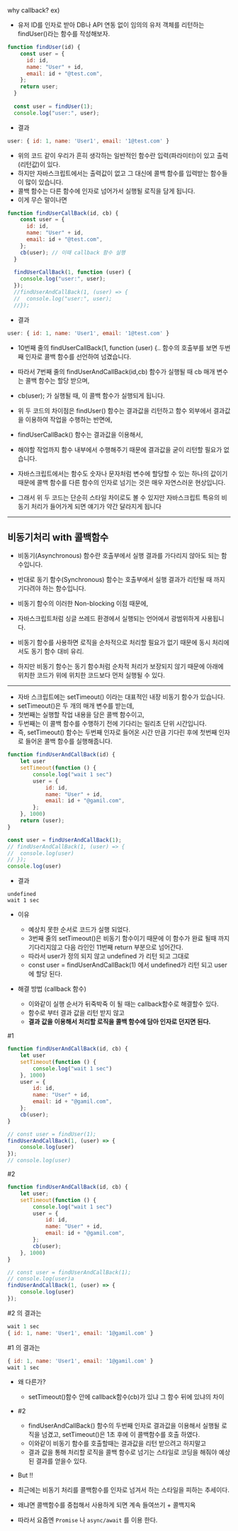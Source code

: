 why callback? 
ex) 
- 유저 ID를 인자로 받아 DB나 API 연동 없이 임의의 유저 객체를 리턴하는 findUser()라는 함수를 작성해보자.
```js #callback-1
function findUser(id) {
    const user = {
      id: id,
      name: "User" + id,
      email: id + "@test.com",
    };
    return user;
  }
  
  const user = findUser(1);
  console.log("user:", user);
```
- 결과 
```js
user: { id: 1, name: 'User1', email: '1@test.com' }
```
- 위의 코드 같이 우리가 흔히 생각하는 일반적인 함수란 입력(파라미터)이 있고 출력(리턴값)이 있다.
- 하지만 자바스크립트에서는 출력값이 없고 그 대신에 콜백 함수를 입력받는 함수들이 많이 있습니다. 
- 콜백 함수는 다른 함수에 인자로 넘어가서 실행될 로직을 담게 됩니다.
- 이게 무슨 말이나면
```js callback-2
function findUserCallBack(id, cb) {
    const user = {
      id: id,
      name: "User" + id,
      email: id + "@test.com",
    };
    cb(user); // 이때 callback 함수 실행
  }
  
  findUserCallBack(1, function (user) {
    console.log("user:", user);
  });
  //findUserAndCallBack(1, (user) => {
  //  console.log("user:", user);
  //});
```
- 결과 
```js
user: { id: 1, name: 'User1', email: '1@test.com' }
```

- 10번째 줄의 findUserCallBack(1, function (user) {.. 함수의 호출부를 보면 두번째 인자로 콜백 함수를 선언하여 넘겼습니다. 
- 따라서 7번째 줄의 findUserAndCallBack(id,cb) 함수가 실행될 때 cb 매개 변수는 콜백 함수는 할당 받으며, 
- cb(user); 가 실행될 때, 이 콜백 함수가 실행되게 됩니다.

- 위 두 코드의 차이점은 findUser() 함수는 결과값을 리턴하고 함수 외부에서 결과값을 이용하여 작업을 수행하는 반면에, 
- findUserCallBack() 함수는 결과값을 이용해서,
- 해야할 작업까지 함수 내부에서 수행해주기 때문에 결과값을 굳이 리턴할 필요가 없습니다.

- 자바스크립트에서는 함수도 숫자나 문자처럼 변수에 할당할 수 있는 하나의 값이기 때문에 콜백 함수를 다른 함수의 인자로 넘기는 것은 매우 자연스러운 현상입니다. 

- 그래서 위 두 코드는 단순히 스타일 차이로도 볼 수 있지만 자바스크립트 특유의 비동기 처리가 들어가게 되면 얘기가 약간 달라지게 됩니다

---------
## 비동기처리 with 콜백함수
- 비동기(Asynchronous) 함수란 호출부에서 실행 결과를 가다리지 않아도 되는 함수입니다. 
- 반대로 동기 함수(Synchronous) 함수는 호출부에서 실행 결과가 리턴될 때 까지 기다려야 하는 함수입니다.

- 비동기 함수의 이러한 Non-blocking 이점 때문에, 
- 자바스크립트처럼 싱글 쓰레드 환경에서 실행되는 언어에서 광범위하게 사용됩니다.  
- 비동기 함수를 사용하면 로직을 순차적으로 처리할 필요가 없기 때문에 동시 처리에서도 동기 함수 대비 유리.

- 하지만 비동기 함수는 동기 함수처럼 순차적 처리가 보장되지 않기 때문에 아래에 위치한 코드가 위에 위치한 코드보다 먼저 실행될 수 있다.
-----

- 자바 스크립트에는 setTimeout() 이라는 대표적인 내장 비동기 함수가 있습니다. 
- setTimeout()은 두 개의 매개 변수를 받는데, 
- 첫번째는 실행할 작업 내용을 담은 콜백 함수이고, 
- 두번째는 이 콜백 함수를 수행하기 전에 기다리는 밀리초 단위 시간입니다. 
- 즉, setTimeout() 함수는 두번째 인자로 들어온 시간 만큼 기다린 후에 첫번째 인자로 들어온 콜백 함수를 실행해줍니다.

```js callback-3
function findUserAndCallBack(id) {
	let user 
	setTimeout(function () {
		console.log("wait 1 sec")
		user = {
			id: id,
			name: "User" + id,
			email: id + "@gamil.com",
		};
	}, 1000)
	return (user);
}

const user = findUserAndCallBack(1);
// findUserAndCallBack(1, (user) => {
// 	console.log(user)
// });
console.log(user)
```
- 결과 
```
undefined
wait 1 sec
```
- 이유 
  - 예상치 못한 순서로 코드가 실행 되었다.
  - 3번째 줄의 setTimeout()은 비동기 함수이기 때문에 이 함수가 완료 될때 까지 기다리지않고 다음 라인인 11번째 return 부분으로 넘어간다.
  - 따라서 user가 정의 되지 않고 undefined 가 리턴 되고 그대로 
  - const user = findUserAndCallBack(1) 에서 undefined가 리턴 되고 user에 할당 된다.

- 해결 방법 (callback 함수)
  - 이와같이 실행 순서가 뒤죽박죽 이 될 때는 callback함수로 해결할수 있다.
  - 함수로 부터 결과 값을 리턴 받지 않고 
  - **결과 값을 이용해서 처리할 로직을 콜백 함수에 담아 인자로 던지면 된다.**

#1
```js #callback-4
function findUserAndCallBack(id, cb) {
	let user 
	setTimeout(function () {
		console.log("wait 1 sec")
	}, 1000)
	user = {
		id: id,
		name: "User" + id,
		email: id + "@gamil.com",
	};
	cb(user);
}

// const user = findUser(1);
findUserAndCallBack(1, (user) => {
	console.log(user)
});
// console.log(user)
```

#2
```js #callback-5
function findUserAndCallBack(id, cb) {
	let user;
	setTimeout(function () {
		console.log("wait 1 sec")
		user = {
			id: id,
			name: "User" + id,
			email: id + "@gamil.com",
		};
		cb(user);
	}, 1000)
}

// const user = findUserAndCallBack(1);
// console.log(user)a
findUserAndCallBack(1, (user) => {
	console.log(user)
});
```
#2 의 결과는 
```js
wait 1 sec
{ id: 1, name: 'User1', email: '1@gamil.com' }
```
#1 의 결과는 
```js
{ id: 1, name: 'User1', email: '1@gamil.com' }
wait 1 sec
```

- 왜 다른가? 
  - setTimeout()함수 안에 callback함수(cb)가 있냐 그 함수 뒤에 있냐의 차이

- #2
  - findUserAndCallBack() 함수의 두번째 인자로 결과값을 이용해서 실행될 로직을 넘겼고, setTimeout()은 1초 후에 이 콜백함수를 호출 하였다.
  - 이와같이 비동기 함수를 호출할때는 결과값을 리턴 받으려고 하지말고
  - 결과 값을 통해 처리할 로직을 콜백 함수로 넘기는 스타일로 코딩을 해줘야 예상된 결과를 얻을수 있다.
  
 - But !! 
 - 최근에는 비동기 처리를 콜백함수를 인자로 넘겨서 하는 스타일을 피하는 추세이다.
 - 왜냐면 콜백함수를 중첩해서 사용하게 되면 계속 들여쓰기 + 콜백지옥 
 - 따라서 요즘엔 `Promise` 나 `async/await` 를 이용 한다. 